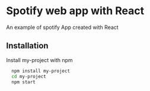 
# Spotify web app with React

An example of spotify App created with React



## Installation

Install my-project with npm

```bash
  npm install my-project
  cd my-project
  npm start
```
    
